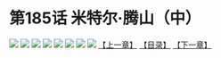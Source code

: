 # 第185话 米特尔·腾山（中）
![](https://mhpic.xiaomingtaiji.net/comic/D/斗破苍穹拆分版/185话/1.jpg-zymk.middle.webp)
![](https://mhpic.xiaomingtaiji.net/comic/D/斗破苍穹拆分版/185话/2.jpg-zymk.middle.webp)
![](https://mhpic.xiaomingtaiji.net/comic/D/斗破苍穹拆分版/185话/3.jpg-zymk.middle.webp)
![](https://mhpic.xiaomingtaiji.net/comic/D/斗破苍穹拆分版/185话/4.jpg-zymk.middle.webp)
![](https://mhpic.xiaomingtaiji.net/comic/D/斗破苍穹拆分版/185话/5.jpg-zymk.middle.webp)
![](https://mhpic.xiaomingtaiji.net/comic/D/斗破苍穹拆分版/185话/6.jpg-zymk.middle.webp)
![](https://mhpic.xiaomingtaiji.net/comic/D/斗破苍穹拆分版/185话/7.jpg-zymk.middle.webp)
![](https://mhpic.xiaomingtaiji.net/comic/D/斗破苍穹拆分版/185话/8.jpg-zymk.middle.webp)
[【上一章】](./184.md)
[【目录】](./README.md)
[【下一章】](./186.md)

